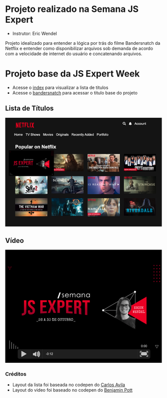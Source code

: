# Projeto realizado na Semana JS Expert
- Instrutor: Eric Wendel

Projeto idealizado para entender a lógica por trás do filme Bandersnatch da Netflix e entender como disponibilizar arquivos sob demanda de acordo com a velocidade de internet do usuário e concatenando arquivos.

# Projeto base da JS Expert Week

- Acesse o [index](./public/index/index.html) para visualizar a lista de titulos
- Acesse o [bandersnatch](./public/bandersnatch/index.html) para acessar o titulo base do projeto

## Lista de Títulos

![titulos](./prints/titulos.png)

## Vídeo

![titulos](./prints/demo.png)

### Créditos

- Layout da lista foi baseada no  codepen do [Carlos Avila
](https://codepen.io/cb2307/pen/XYxyeY)
- Layout do video foi baseado no codepen do [Benjamin Pott](https://codepen.io/benjipott/pen/JELELN)